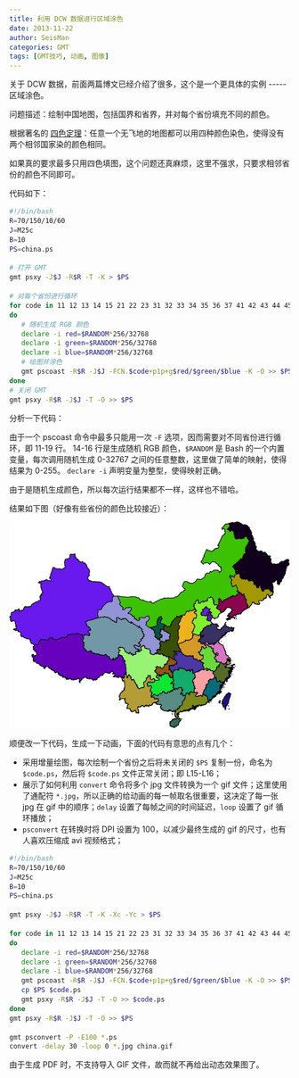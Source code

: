 ```yaml
---
title: 利用 DCW 数据进行区域涂色
date: 2013-11-22
author: SeisMan
categories: GMT
tags: [GMT技巧, 动画, 图像]
---
```


关于 DCW 数据，前面两篇博文已经介绍了很多，这个是一个更具体的实例 ----- 区域涂色。

问题描述：绘制中国地图，包括国界和省界，并对每个省份填充不同的颜色。

根据著名的 [四色定理](http://zh.wikipedia.org/wiki/%E5%9B%9B%E8%89%B2%E5%AE%9A%E7%90%86)：任意一个无飞地的地图都可以用四种颜色染色，使得没有两个相邻国家染的颜色相同。

如果真的要求最多只用四色填图，这个问题还真麻烦，这里不强求，只要求相邻省份的颜色不同即可。

代码如下：

``` bash
#!/bin/bash
R=70/150/10/60
J=M25c
B=10
PS=china.ps

# 打开 GMT
gmt psxy -J$J -R$R -T -K > $PS

# 对每个省份进行循环
for code in 11 12 13 14 15 21 22 23 31 32 33 34 35 36 37 41 42 43 44 45 46 50 51 52 53 54 61 62 63 64 65 71 91 92;
do
   # 随机生成 RGB 颜色
   declare -i red=$RANDOM*256/32768
   declare -i green=$RANDOM*256/32768
   declare -i blue=$RANDOM*256/32768
   # 绘图并涂色
   gmt pscoast -R$R -J$J -FCN.$code+p1p+g$red/$green/$blue -K -O >> $PS
done
# 关闭 GMT
gmt psxy -R$R -J$J -T -O >> $PS
```

分析一下代码：

由于一个 pscoast 命令中最多只能用一次 `-F` 选项，因而需要对不同省份进行循环，即 11-19 行。
14-16 行是生成随机 RGB 颜色，`$RANDOM` 是 Bash 的一个内置变量，每次调用随机生成 0-32767
之间的任意整数，这里做了简单的映射，使得结果为 0-255。 `declare -i` 声明变量为整型，使得映射正确。

由于是随机生成颜色，所以每次运行结果都不一样，这样也不错哈。

结果如下图（好像有些省份的颜色比较接近）：

![](/images/2013112201.jpg)

顺便改一下代码，生成一下动画，下面的代码有意思的点有几个：

-   采用增量绘图，每次绘制一个省份之后将未关闭的 `$PS` 复制一份，命名为 `$code.ps`，然后将 `$code.ps` 文件正常关闭；即 L15-L16；
-   展示了如何利用 `convert` 命令将多个 jpg 文件转换为一个 gif 文件；这里使用了通配符 `*.jpg`，所以正确的给动画的每一帧取名很重要，这决定了每一张 jpg 在 gif 中的顺序；`delay` 设置了每帧之间的时间延迟，`loop` 设置了 gif 循环播放；
-   `psconvert` 在转换时将 DPI 设置为 100，以减少最终生成的 gif 的尺寸，也有人喜欢压缩成 avi 视频格式；

``` bash
#!/bin/bash
R=70/150/10/60
J=M25c
B=10
PS=china.ps

gmt psxy -J$J -R$R -T -K -Xc -Yc > $PS

for code in 11 12 13 14 15 21 22 23 31 32 33 34 35 36 37 41 42 43 44 45 46 50 51 52 53 54 61 62 63 64 65 71 91 92;
do
   declare -i red=$RANDOM*256/32768
   declare -i green=$RANDOM*256/32768
   declare -i blue=$RANDOM*256/32768
   gmt pscoast -R$R -J$J -FCN.$code+p1p+g$red/$green/$blue -K -O >> $PS
   cp $PS $code.ps
   gmt psxy -R$R -J$J -T -O >> $code.ps
done
gmt psxy -R$R -J$J -T -O >> $PS

gmt psconvert -P -E100 *.ps
convert -delay 30 -loop 0 *.jpg china.gif
```

由于生成 PDF 时，不支持导入 GIF 文件，故而就不再给出动态效果图了。
